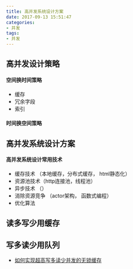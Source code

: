 ```yaml
---
title: 高并发系统设计方案
date: 2017-09-13 15:51:47
categories: 
- 并发
tags:
- 并发
---
```



## 高并发设计策略

#### 空间换时间策略

- 缓存
- 冗余字段
- 索引

#### 时间换空间策略




## 高并发系统设计方案

#### 高并发系统设计常用技术

- 缓存技术 （本地缓存，分布式缓存， html静态化）
- 资源池技术（http连接池，线程池）
- 异步技术 （）
- 消除资源竞争 （actor架构， 函数式编程）
- 优化算法


## 读多写少用缓存

## 写多读少用队列

- [如何实现超高写多读少并发的无锁缓存](https://blog.csdn.net/zhangweikai966/article/details/52399475)

